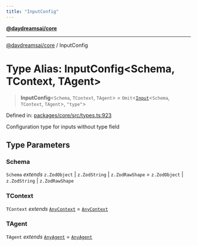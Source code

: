```yaml
---
title: "InputConfig"
---
```


[**@daydreamsai/core**](./api-reference.md)

***

[@daydreamsai/core](./api-reference.md) / InputConfig

# Type Alias: InputConfig\<Schema, TContext, TAgent\>

> **InputConfig**\<`Schema`, `TContext`, `TAgent`\> = `Omit`\<[`Input`](./Input.md)\<`Schema`, `TContext`, `TAgent`\>, `"type"`\>

Defined in: [packages/core/src/types.ts:923](https://github.com/dojoengine/daydreams/blob/cade502c379b7b9e103832026447c86310638fce/packages/core/src/types.ts#L923)

Configuration type for inputs without type field

## Type Parameters

### Schema

`Schema` *extends* `z.ZodObject` \| `z.ZodString` \| `z.ZodRawShape` = `z.ZodObject` \| `z.ZodString` \| `z.ZodRawShape`

### TContext

`TContext` *extends* [`AnyContext`](./AnyContext.md) = [`AnyContext`](./AnyContext.md)

### TAgent

`TAgent` *extends* [`AnyAgent`](./AnyAgent.md) = [`AnyAgent`](./AnyAgent.md)
